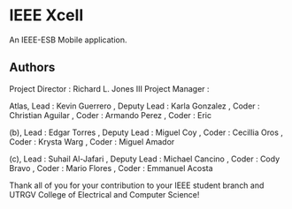 # IEEE Xcell

An IEEE-ESB Mobile application.

## Authors

Project Director   : Richard L. Jones III
Project Manager    : 

Atlas, Lead        : Kevin Guerrero
     , Deputy Lead : Karla Gonzalez
     , Coder       : Christian Aguilar
     , Coder       : Armando Perez
     , Coder       : Eric

(b), Lead          : Edgar Torres
     , Deputy Lead : Miguel Coy
     , Coder       : Cecillia Oros
     , Coder       : Krysta Warg
     , Coder       : Miguel Amador
     
(c), Lead          : Suhail Al-Jafari
     , Deputy Lead : Michael Cancino
     , Coder       : Cody Bravo
     , Coder       : Mario Flores
     , Coder       : Emmanuel Acosta

Thank all of you for your contribution to your IEEE student branch and UTRGV College of Electrical and Computer Science!

